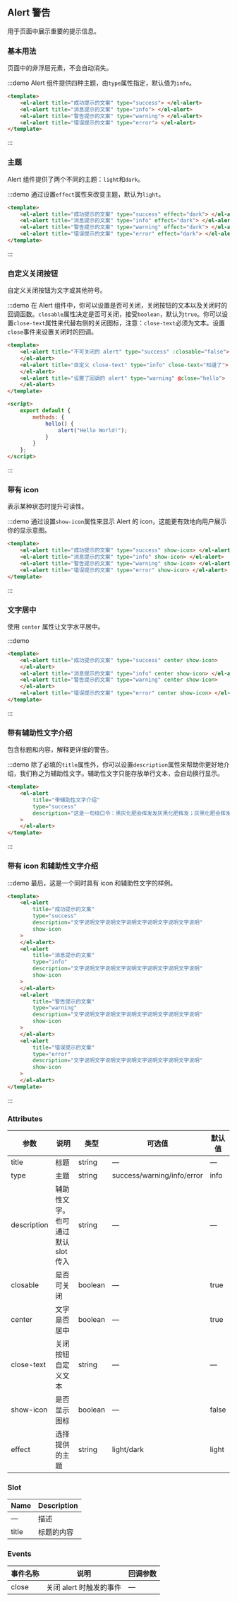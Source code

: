 ## Alert 警告

用于页面中展示重要的提示信息。

### 基本用法

页面中的非浮层元素，不会自动消失。

:::demo Alert 组件提供四种主题，由`type`属性指定，默认值为`info`。

```html
<template>
	<el-alert title="成功提示的文案" type="success"> </el-alert>
	<el-alert title="消息提示的文案" type="info"> </el-alert>
	<el-alert title="警告提示的文案" type="warning"> </el-alert>
	<el-alert title="错误提示的文案" type="error"> </el-alert>
</template>
```

:::

### 主题

Alert 组件提供了两个不同的主题：`light`和`dark`。

:::demo 通过设置`effect`属性来改变主题，默认为`light`。

```html
<template>
	<el-alert title="成功提示的文案" type="success" effect="dark"> </el-alert>
	<el-alert title="消息提示的文案" type="info" effect="dark"> </el-alert>
	<el-alert title="警告提示的文案" type="warning" effect="dark"> </el-alert>
	<el-alert title="错误提示的文案" type="error" effect="dark"> </el-alert>
</template>
```

:::

### 自定义关闭按钮

自定义关闭按钮为文字或其他符号。

:::demo 在 Alert 组件中，你可以设置是否可关闭，关闭按钮的文本以及关闭时的回调函数。`closable`属性决定是否可关闭，接受`boolean`，默认为`true`。你可以设置`close-text`属性来代替右侧的关闭图标，注意：`close-text`必须为文本。设置`close`事件来设置关闭时的回调。

```html
<template>
	<el-alert title="不可关闭的 alert" type="success" :closable="false">
	</el-alert>
	<el-alert title="自定义 close-text" type="info" close-text="知道了">
	</el-alert>
	<el-alert title="设置了回调的 alert" type="warning" @close="hello">
	</el-alert>
</template>

<script>
	export default {
		methods: {
			hello() {
				alert("Hello World!");
			}
		}
	};
</script>
```

:::

### 带有 icon

表示某种状态时提升可读性。

:::demo 通过设置`show-icon`属性来显示 Alert 的 icon，这能更有效地向用户展示你的显示意图。

```html
<template>
	<el-alert title="成功提示的文案" type="success" show-icon> </el-alert>
	<el-alert title="消息提示的文案" type="info" show-icon> </el-alert>
	<el-alert title="警告提示的文案" type="warning" show-icon> </el-alert>
	<el-alert title="错误提示的文案" type="error" show-icon> </el-alert>
</template>
```

:::

### 文字居中

使用 `center` 属性让文字水平居中。

:::demo

```html
<template>
	<el-alert title="成功提示的文案" type="success" center show-icon>
	</el-alert>
	<el-alert title="消息提示的文案" type="info" center show-icon> </el-alert>
	<el-alert title="警告提示的文案" type="warning" center show-icon>
	</el-alert>
	<el-alert title="错误提示的文案" type="error" center show-icon> </el-alert>
</template>
```

:::

### 带有辅助性文字介绍

包含标题和内容，解释更详细的警告。

:::demo 除了必填的`title`属性外，你可以设置`description`属性来帮助你更好地介绍，我们称之为辅助性文字。辅助性文字只能存放单行文本，会自动换行显示。

```html
<template>
	<el-alert
		title="带辅助性文字介绍"
		type="success"
		description="这是一句绕口令：黑灰化肥会挥发发灰黑化肥挥发；灰黑化肥会挥发发黑灰化肥发挥。 黑灰化肥会挥发发灰黑化肥黑灰挥发化为灰……"
	>
	</el-alert>
</template>
```

:::

### 带有 icon 和辅助性文字介绍

:::demo 最后，这是一个同时具有 icon 和辅助性文字的样例。

```html
<template>
	<el-alert
		title="成功提示的文案"
		type="success"
		description="文字说明文字说明文字说明文字说明文字说明文字说明"
		show-icon
	>
	</el-alert>
	<el-alert
		title="消息提示的文案"
		type="info"
		description="文字说明文字说明文字说明文字说明文字说明文字说明"
		show-icon
	>
	</el-alert>
	<el-alert
		title="警告提示的文案"
		type="warning"
		description="文字说明文字说明文字说明文字说明文字说明文字说明"
		show-icon
	>
	</el-alert>
	<el-alert
		title="错误提示的文案"
		type="error"
		description="文字说明文字说明文字说明文字说明文字说明文字说明"
		show-icon
	>
	</el-alert>
</template>
```

:::

### Attributes

| 参数        | 说明                               | 类型    | 可选值                     | 默认值 |
| ----------- | ---------------------------------- | ------- | -------------------------- | ------ |
| title       | 标题                               | string  | —                          | —      |
| type        | 主题                               | string  | success/warning/info/error | info   |
| description | 辅助性文字。也可通过默认 slot 传入 | string  | —                          | —      |
| closable    | 是否可关闭                         | boolean | —                          | true   |
| center      | 文字是否居中                       | boolean | —                          | true   |
| close-text  | 关闭按钮自定义文本                 | string  | —                          | —      |
| show-icon   | 是否显示图标                       | boolean | —                          | false  |
| effect      | 选择提供的主题                     | string  | light/dark                 | light  |

### Slot

| Name  | Description |
| ----- | ----------- |
| —     | 描述        |
| title | 标题的内容  |

### Events

| 事件名称 | 说明                    | 回调参数 |
| -------- | ----------------------- | -------- |
| close    | 关闭 alert 时触发的事件 | —        |
